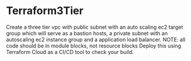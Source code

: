 # Terraform3Tier
Create a three tier vpc with public subnet with an auto scaling ec2 target group which will serve as a bastion hosts, a private subnet with an autoscaling ec2 instance group and a application load balancer. NOTE: all code should be in module blocks, not resource blocks  Deploy this using Terraform Cloud as a CI/CD tool to check your build.
